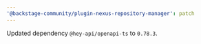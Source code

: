 ```yaml
---
'@backstage-community/plugin-nexus-repository-manager': patch
---
```


Updated dependency `@hey-api/openapi-ts` to `0.78.3`.
